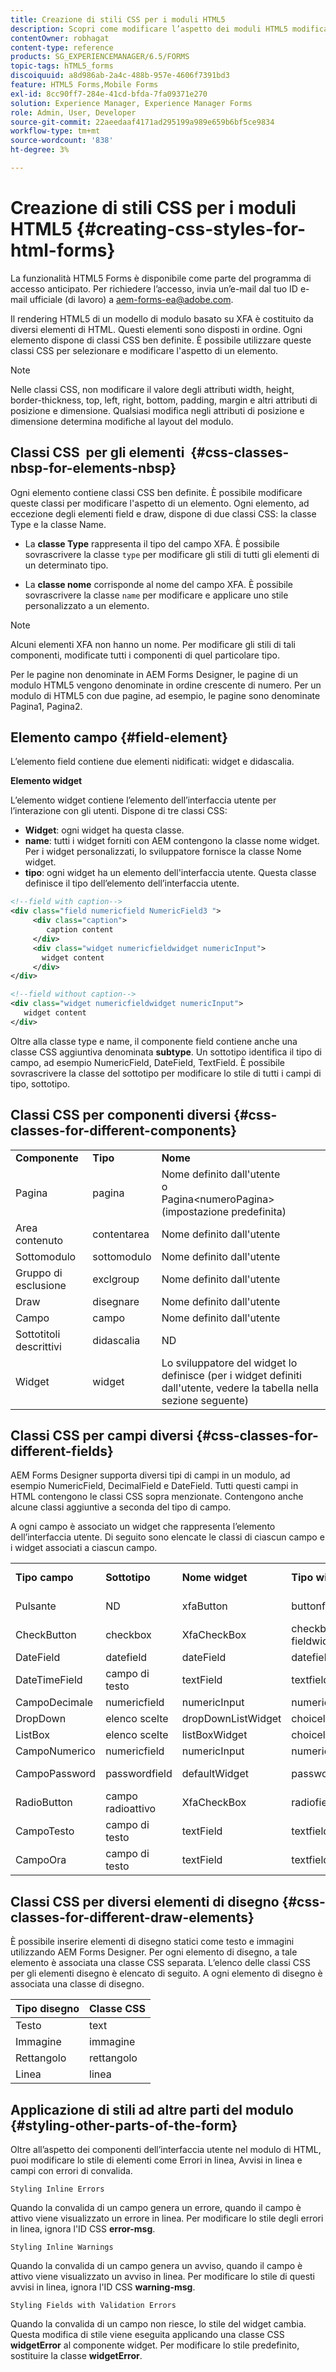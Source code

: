 ```yaml
---
title: Creazione di stili CSS per i moduli HTML5
description: Scopri come modificare l’aspetto dei moduli HTML5 modificando la classe CSS associata all’elemento modulo HTML.
contentOwner: robhagat
content-type: reference
products: SG_EXPERIENCEMANAGER/6.5/FORMS
topic-tags: hTML5_forms
discoiquuid: a8d986ab-2a4c-488b-957e-4606f7391bd3
feature: HTML5 Forms,Mobile Forms
exl-id: 8cc90ff7-284e-41cd-bfda-7fa09371e270
solution: Experience Manager, Experience Manager Forms
role: Admin, User, Developer
source-git-commit: 22aeedaaf4171ad295199a989e659b6bf5ce9834
workflow-type: tm+mt
source-wordcount: '838'
ht-degree: 3%

---
```


# Creazione di stili CSS per i moduli HTML5 {#creating-css-styles-for-html-forms}

<span class="preview"> La funzionalità HTML5 Forms è disponibile come parte del programma di accesso anticipato. Per richiedere l’accesso, invia un’e-mail dal tuo ID e-mail ufficiale (di lavoro) a aem-forms-ea@adobe.com.
</span>

Il rendering HTML5 di un modello di modulo basato su XFA è costituito da diversi elementi di HTML. Questi elementi sono disposti in ordine. Ogni elemento dispone di classi CSS ben definite. È possibile utilizzare queste classi CSS per selezionare e modificare l&#39;aspetto di un elemento.

>[!NOTE]
>
>Nelle classi CSS, non modificare il valore degli attributi width, height, border-thickness, top, left, right, bottom, padding, margin e altri attributi di posizione e dimensione. Qualsiasi modifica negli attributi di posizione e dimensione determina modifiche al layout del modulo.

## Classi CSS  per gli elementi  {#css-classes-nbsp-for-elements-nbsp}

Ogni elemento contiene classi CSS ben definite. È possibile modificare queste classi per modificare l&#39;aspetto di un elemento. Ogni elemento, ad eccezione degli elementi field e draw, dispone di due classi CSS: la classe Type e la classe Name.

* La **classe Type** rappresenta il tipo del campo XFA. È possibile sovrascrivere la classe `type` per modificare gli stili di tutti gli elementi di un determinato tipo.

* La **classe nome** corrisponde al nome del campo XFA. È possibile sovrascrivere la classe `name` per modificare e applicare uno stile personalizzato a un elemento.

>[!NOTE]
>
>Alcuni elementi XFA non hanno un nome. Per modificare gli stili di tali componenti, modificate tutti i componenti di quel particolare tipo.

Per le pagine non denominate in AEM Forms Designer, le pagine di un modulo HTML5 vengono denominate in ordine crescente di numero. Per un modulo di HTML5 con due pagine, ad esempio, le pagine sono denominate Pagina1, Pagina2.

## Elemento campo {#field-element}

L’elemento field contiene due elementi nidificati: widget e didascalia.

**Elemento widget**

L’elemento widget contiene l’elemento dell’interfaccia utente per l’interazione con gli utenti. Dispone di tre classi CSS:

* **Widget**: ogni widget ha questa classe.
* **name**: tutti i widget forniti con AEM contengono la classe nome widget. Per i widget personalizzati, lo sviluppatore fornisce la classe Nome widget.
* **tipo**: ogni widget ha un elemento dell&#39;interfaccia utente. Questa classe definisce il tipo dell’elemento dell’interfaccia utente.

```xml
<!--field with caption-->
<div class="field numericfield NumericField3 ">
     <div class="caption">
        caption content
     </div>
     <div class="widget numericfieldwidget numericInput">
       widget content
     </div>
</div>

<!--field without caption-->
<div class="widget numericfieldwidget numericInput">
   widget content
</div>
```

Oltre alla classe type e name, il componente field contiene anche una classe CSS aggiuntiva denominata **subtype**. Un sottotipo identifica il tipo di campo, ad esempio NumericField, DateField, TextField. È possibile sovrascrivere la classe del sottotipo per modificare lo stile di tutti i campi di tipo, sottotipo.

## Classi CSS per componenti diversi {#css-classes-for-different-components}

<table>
 <tbody>
  <tr>
   <td><strong>Componente</strong></td>
   <td><strong>Tipo</strong></td>
   <td><strong>Nome</strong></td>
  </tr>
  <tr>
   <td>Pagina</td>
   <td>pagina</td>
   <td>Nome definito dall'utente<br /> o<br /> Pagina&lt;numeroPagina&gt; (impostazione predefinita)</td>
  </tr>
  <tr>
   <td>Area contenuto</td>
   <td>contentarea</td>
   <td>Nome definito dall'utente</td>
  </tr>
  <tr>
   <td>Sottomodulo</td>
   <td>sottomodulo</td>
   <td>Nome definito dall'utente</td>
  </tr>
  <tr>
   <td>Gruppo di esclusione</td>
   <td>exclgroup</td>
   <td>Nome definito dall'utente</td>
  </tr>
  <tr>
   <td>Draw</td>
   <td>disegnare</td>
   <td>Nome definito dall'utente</td>
  </tr>
  <tr>
   <td>Campo</td>
   <td>campo</td>
   <td>Nome definito dall'utente</td>
  </tr>
  <tr>
   <td>Sottotitoli descrittivi</td>
   <td>didascalia</td>
   <td>ND</td>
  </tr>
  <tr>
   <td>Widget</td>
   <td>widget</td>
   <td>Lo sviluppatore del widget lo definisce (per i widget definiti dall'utente, vedere la tabella nella sezione seguente)</td>
  </tr>
 </tbody>
</table>

## Classi CSS per campi diversi {#css-classes-for-different-fields}

AEM Forms Designer supporta diversi tipi di campi in un modulo, ad esempio NumericField, DecimalField e DateField. Tutti questi campi in HTML contengono le classi CSS sopra menzionate. Contengono anche alcune classi aggiuntive a seconda del tipo di campo.

A ogni campo è associato un widget che rappresenta l’elemento dell’interfaccia utente. Di seguito sono elencate le classi di ciascun campo e i widget associati a ciascun campo.

<table>
 <tbody>
  <tr>
   <td><strong>Tipo campo</strong></td>
   <td><strong>Sottotipo</strong></td>
   <td><strong>Nome widget</strong></td>
   <td><strong>Tipo widget</strong></td>
   <td><strong>Tag interfaccia utente HTML</strong></td>
  </tr>
  <tr>
   <td>Pulsante<br type="_moz" /> </td>
   <td>ND</td>
   <td>xfaButton<br type="_moz" /> </td>
   <td>buttonfieldwidget<br type="_moz" /> </td>
   <td>input type=button<br type="_moz" /> </td>
  </tr>
  <tr>
   <td>CheckButton<br type="_moz" /> </td>
   <td>checkbox<br /> </td>
   <td>XfaCheckBox<br type="_moz" /> </td>
   <td>checkbox fieldwidget<br type="_moz" /> </td>
   <td>input type=checkbox<br type="_moz" /> </td>
  </tr>
  <tr>
   <td>DateField<br type="_moz" /> </td>
   <td>datefield<br type="_moz" /> </td>
   <td>dateField<br type="_moz" /> </td>
   <td>datefieldwidget<br type="_moz" /> </td>
   <td>input type=text<br type="_moz" /> </td>
  </tr>
  <tr>
   <td>DateTimeField<br type="_moz" /> </td>
   <td>campo di testo<br type="_moz" /> </td>
   <td>textField<br type="_moz" /> </td>
   <td>textfieldwidget</td>
   <td>input type=text<br type="_moz" /> </td>
  </tr>
  <tr>
   <td>CampoDecimale<br type="_moz" /> </td>
   <td>numericfield<br type="_moz" /> </td>
   <td>numericInput<br type="_moz" /> </td>
   <td>numericfieldwidget<br type="_moz" /> </td>
   <td>input type=text<br type="_moz" /> </td>
  </tr>
  <tr>
   <td>DropDown<br type="_moz" /> </td>
   <td>elenco scelte<br type="_moz" /> </td>
   <td>dropDownListWidget<br type="_moz" /> </td>
   <td>choicelistwidget<br type="_moz" /> </td>
   <td>seleziona</td>
  </tr>
  <tr>
   <td>ListBox<br type="_moz" /> </td>
   <td>elenco scelte<br type="_moz" /> </td>
   <td>listBoxWidget<br type="_moz" /> </td>
   <td>choicelistwidget<br type="_moz" /> </td>
   <td>ol</td>
  </tr>
  <tr>
   <td>CampoNumerico<br type="_moz" /> </td>
   <td>numericfield<br type="_moz" /> </td>
   <td>numericInput<br type="_moz" /> </td>
   <td>numericfieldwidget<br type="_moz" /> </td>
   <td>input type=text<br type="_moz" /> </td>
  </tr>
  <tr>
   <td>CampoPassword<br type="_moz" /> </td>
   <td>passwordfield<br type="_moz" /> </td>
   <td>defaultWidget<br type="_moz" /> </td>
   <td>passwordfieldwidget<br type="_moz" /> </td>
   <td>input type=password<br type="_moz" /> </td>
  </tr>
  <tr>
   <td>RadioButton<br type="_moz" /> </td>
   <td>campo radioattivo<br type="_moz" /> </td>
   <td>XfaCheckBox<br type="_moz" /> </td>
   <td>radiofieldwidget<br type="_moz" /> </td>
   <td>input type=radio<br type="_moz" /> </td>
  </tr>
  <tr>
   <td>CampoTesto<br type="_moz" /> </td>
   <td>campo di testo<br type="_moz" /> </td>
   <td>textField<br type="_moz" /> </td>
   <td>textfieldwidget<br type="_moz" /> </td>
   <td>input type=text<br type="_moz" /> </td>
  </tr>
  <tr>
   <td>CampoOra<br type="_moz" /> </td>
   <td>campo di testo<br type="_moz" /> </td>
   <td>textField<br type="_moz" /> </td>
   <td>textfieldwidget<br type="_moz" /> </td>
   <td>input type=text<br type="_moz" /> </td>
  </tr>
 </tbody>
</table>

## Classi CSS per diversi elementi di disegno {#css-classes-for-different-draw-elements}

È possibile inserire elementi di disegno statici come testo e immagini utilizzando AEM Forms Designer. Per ogni elemento di disegno, a tale elemento è associata una classe CSS separata. L’elenco delle classi CSS per gli elementi disegno è elencato di seguito. A ogni elemento di disegno è associata una classe di disegno.

| **Tipo disegno** | **Classe CSS** |
|---|---|
| Testo | text |
| Immagine | immagine |
| Rettangolo | rettangolo |
| Linea | linea |

## Applicazione di stili ad altre parti del modulo {#styling-other-parts-of-the-form}

Oltre all’aspetto dei componenti dell’interfaccia utente nel modulo di HTML, puoi modificare lo stile di elementi come Errori in linea, Avvisi in linea e campi con errori di convalida.

`Styling Inline Errors`

Quando la convalida di un campo genera un errore, quando il campo è attivo viene visualizzato un errore in linea. Per modificare lo stile degli errori in linea, ignora l&#39;ID CSS **error-msg**.

`Styling Inline Warnings`

Quando la convalida di un campo genera un avviso, quando il campo è attivo viene visualizzato un avviso in linea. Per modificare lo stile di questi avvisi in linea, ignora l&#39;ID CSS **warning-msg**.

`Styling Fields with Validation Errors`

Quando la convalida di un campo non riesce, lo stile del widget cambia. Questa modifica di stile viene eseguita applicando una classe CSS **widgetError** al componente widget. Per modificare lo stile predefinito, sostituire la classe **widgetError**.
